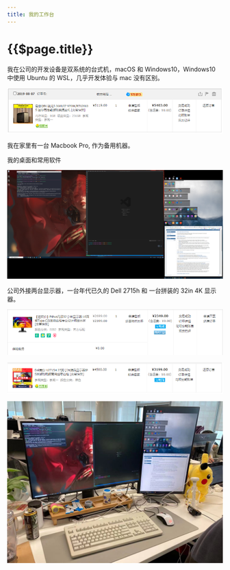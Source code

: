 ```yaml
---
title: 我的工作台
---
```


# {{$page.title}}

我在公司的开发设备是双系统的台式机，macOS 和 Windows10，Windows10 中使用 Ubuntu 的 WSL，几乎开发体验与 mac 没有区别。

![desktop](./desktop/desktop.png)

我在家里有一台 Macbook Pro, 作为备用机器。

我的桌面和常用软件

![wallpaper](./desktop/wallpaper.png)

公司外接两台显示器，一台年代已久的 Dell 2715h 和 一台拼装的 32in 4K 显示器。

![display-1](./desktop/display-1.png)

![display-2](./desktop/display-2.png)

![full](./desktop/full.jpg)
